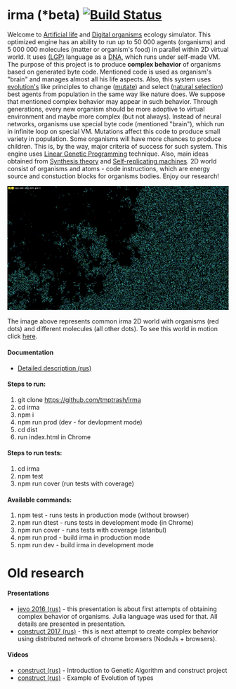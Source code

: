 # irma (*beta) [![Build Status](https://travis-ci.com/tmptrash/irma.svg?branch=dots-as-commands)](https://travis-ci.com/tmptrash/irma)
Welcome to [Artificial life](https://en.wikipedia.org/wiki/Artificial_life) and [Digital organisms](https://en.wikipedia.org/wiki/Digital_organism) ecology simulator. This optimized engine has an ability to run up to 50 000 agents (organisms) and 5 000 000 molecules (matter or organism's food) in parallel within 2D virtual world. It uses [(LGP)](https://en.wikipedia.org/wiki/Linear_genetic_programming) language as a [DNA](https://en.wikipedia.org/wiki/DNA), which runs under self-made VM. The purpose of this project is to produce **complex behavior** of organisms based on generated byte code. Mentioned code is used as organism's "brain" and manages almost all his life aspects. Also, this system uses [evolution's](https://en.wikipedia.org/wiki/Evolution) like principles to change ([mutate](https://en.wikipedia.org/wiki/Evolution#Mutation)) and select ([natural selection](https://en.wikipedia.org/wiki/Natural_selection)) best agents from population in the same way like nature does. We suppose that mentioned complex behavior may appear in such behavior. Through generations, every new organism should be more adoptive to virtual environment and maybe more complex (but not always). Instead of neural networks, organisms use special byte code (mentioned "brain"), which run in infinite loop on special VM. Mutations affect this code to produce small variety in population. Some organisms will have more chances to produce children. This is, by the way, major criteria of success for such system. This engine uses [Linear Genetic Programming](https://en.wikipedia.org/wiki/Linear_genetic_programming) technique. Also, main ideas obtained from [Synthesis theory](https://en.wikipedia.org/wiki/Modern_synthesis_(20th_century)) and [Self-replicating machines](https://en.wikipedia.org/wiki/Self-replicating_machine). 2D world consist of organisms and atoms - code instructions, which are energy source and constuction blocks for organisms bodies.
Enjoy our research!

![irma](https://github.com/tmptrash/irma/blob/language-redesign/images/irma.png)

The image above represents common irma 2D world with organisms (red dots) and different molecules (all other dots). To see this world in motion click [here](https://www.youtube.com/watch?v=28hzh-BUzbQ).
#### Documentation
- [Detailed description (rus)](https://docs.google.com/document/d/1qTz61YHFw17TLQeiHPI_xKHCWmP0st1fFukv4d9k460)

#### Steps to run:
1. git clone https://github.com/tmptrash/irma
2. cd irma
3. npm i
4. npm run prod (dev - for devlopment mode)
5. cd dist
6. run index.html in Chrome

#### Steps to run tests:
1. cd irma
2. npm test
3. npm run cover (run tests with coverage)

#### Available commands:
1. npm test      - runs tests in production mode (without browser)
2. npm run dtest - runs tests in development mode (in Chrome)
3. npm run cover - runs tests with coverage (istanbul)
4. npm run prod  - build irma in production mode
4. npm run dev   - build irma in development mode

# Old research
#### Presentations
- [jevo 2016 (rus)](https://www.youtube.com/watch?v=tF77s_4RA08) - this presentation is about first attempts of obtaining complex behavior of organisms. Julia language was used for that. All details are presented in presentation.
- [construct 2017 (rus)](https://www.youtube.com/watch?v=9ykr9KzcKq8) - this is next attempt to create complex behavior using distributed network of chrome browsers (NodeJs + browsers).

#### Videos
- [construct (rus)](https://www.youtube.com/watch?v=cfgcEVQ5A-A) - Introduction to Genetic Algorithm and construct project
- [construct (rus)](https://www.youtube.com/watch?v=28hzh-BUzbQ) - Example of Evolution of types
